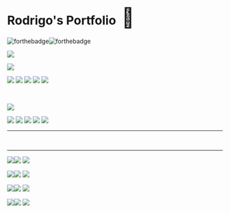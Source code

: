 # Rodrigo's Portfolio &nbsp;<span style='font-size:45px;'>&#128054;</span>


![forthebadge](https://forthebadge.com/images/badges/built-with-love.svg)![forthebadge](https://forthebadge.com/images/badges/made-with-python.svg)



![](https://img.shields.io/static/v1?label=Language&message=Python&color=blue)


![](https://img.shields.io/static/v1?label=GUI&message=Tkinter&color=blue)


![](https://img.shields.io/static/v1?label=Libraries&message=Pandas&color=blue) ![](https://img.shields.io/static/v1?label=&message=Numpy&color=blue) ![](https://img.shields.io/static/v1?label=&message=Matplotlib&color=blue) ![](https://img.shields.io/static/v1?label=&message=Seaborn&color=blue) ![](https://img.shields.io/static/v1?label=&message=Scikit&nbsp;Learn&color=blue)


<br>


![](https://img.shields.io/static/v1?label=Blog&message=Jekyll&color=red)


![](https://img.shields.io/static/v1?label=Template&message=Mínima&color=red) ![](https://img.shields.io/static/v1?label=&message=Gemfile&color=red) ![](https://img.shields.io/static/v1?label=&message=Ruby&color=red) ![](https://img.shields.io/static/v1?label=&message=Markdown&color=red) ![](https://img.shields.io/static/v1?label=&message=HTML&color=red)



<hr>
<br>




<hr>

![](https://img.shields.io/badge/Blog--gray?style=flat)[![](https://img.shields.io/badge/-Link-purple?style=flat)](http://extraordinarioinsolito.com/) [![](https://img.shields.io/badge/-Repositório-purple?style=flat)](https://github.com/rodrigo-br/Portfolio/tree/main/Blog_Extraordinario_Insolito)

![](https://img.shields.io/badge/Pandas_Filmes--gray?style=flat)[![](https://img.shields.io/badge/-Código-purple?style=flat)](https://github.com/rodrigo-br/Portfolio/blob/main/Melhores_filmes_terror_iMDB/IMDb_Movies_2.ipynb) [![](https://img.shields.io/badge/-Repositório-purple?style=flat)](https://github.com/rodrigo-br/Portfolio/blob/main/Melhores_filmes_terror_iMDB/)

![](https://img.shields.io/badge/Calculadora--gray?style=flat)[![](https://img.shields.io/badge/-Código-purple?style=flat)](https://github.com/rodrigo-br/Portfolio/blob/main/Calculadora_contas_individuais_LazyProject/code/lazycapybara.py) [![](https://img.shields.io/badge/-Repositório-purple?style=flat)](https://github.com/rodrigo-br/Portfolio/tree/main/Calculadora_contas_individuais_LazyProject)

![](https://img.shields.io/badge/Jogo_de_Luta--gray?style=flat)[![](https://img.shields.io/badge/-Código-purple?style=flat)](https://github.com/rodrigo-br/Portfolio/blob/main/Jogo_de_luta_por_turnos/code/avaliacao_GUI.ipynb) [![](https://img.shields.io/badge/-Repositório-purple?style=flat)](https://github.com/rodrigo-br/Portfolio/tree/main/Jogo_de_luta_por_turnos)
<br>